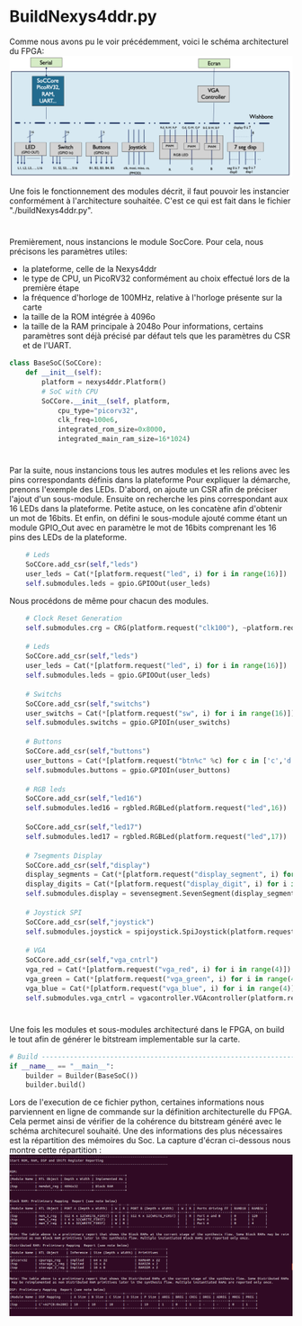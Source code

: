 # BuildNexys4ddr.py

Comme nous avons pu le voir précédemment, voici le schéma architecturel du FPGA:
![Architecture](./Images/Architecture.png)

Une fois le fonctionnement des modules décrit, il faut pouvoir les instancier conformément à l'architecture souhaitée. C'est ce qui est fait dans le fichier "./buildNexys4ddr.py".

# 
Premièrement, nous instancions le module SocCore. Pour cela, nous précisons les paramètres utiles: 
- la plateforme, celle de la Nexys4ddr
- le type de CPU, un PicoRV32 conformément au choix effectué lors de la première étape
- la fréquence d'horloge de 100MHz, relative à l'horloge présente sur la carte
- la taille de la ROM intégrée à 4096o 
- la taille de la RAM principale à 2048o
Pour informations, certains paramètres sont déjà précisé par défaut tels que les paramètres du CSR et de l'UART.
```python
class BaseSoC(SoCCore):
	def __init__(self):
		platform = nexys4ddr.Platform()
		# SoC with CPU
		SoCCore.__init__(self, platform,
 			cpu_type="picorv32",
			clk_freq=100e6,
			integrated_rom_size=0x8000,
			integrated_main_ram_size=16*1024)
```


# 
Par la suite, nous instancions tous les autres modules et les relions avec les pins correspondants définis dans la plateforme
Pour expliquer la démarche, prenons l'exemple des LEDs. D'abord, on ajoute un CSR afin de préciser l'ajout d'un sous-module. Ensuite on recherche les pins correspondant aux 16 LEDs dans la plateforme. Petite astuce, on les concatène afin d'obtenir un mot de 16bits. Et enfin, on défini le sous-module ajouté comme étant un module GPIO_Out avec en paramètre le mot de 16bits comprenant les 16 pins des LEDs de la plateforme.
```python
	# Leds
	SoCCore.add_csr(self,"leds")
	user_leds = Cat(*[platform.request("led", i) for i in range(16)])
	self.submodules.leds = gpio.GPIOOut(user_leds)
```
Nous procédons de même pour chacun des modules.
```python
	# Clock Reset Generation
	self.submodules.crg = CRG(platform.request("clk100"), ~platform.request("cpu_reset"))

	# Leds
	SoCCore.add_csr(self,"leds")
	user_leds = Cat(*[platform.request("led", i) for i in range(16)])
	self.submodules.leds = gpio.GPIOOut(user_leds)

	# Switchs
	SoCCore.add_csr(self,"switchs")
	user_switchs = Cat(*[platform.request("sw", i) for i in range(16)])
	self.submodules.switchs = gpio.GPIOIn(user_switchs)

	# Buttons
	SoCCore.add_csr(self,"buttons")
	user_buttons = Cat(*[platform.request("btn%c" %c) for c in ['c','d','u','r','l']])
	self.submodules.buttons = gpio.GPIOIn(user_buttons)

	# RGB leds
	SoCCore.add_csr(self,"led16")
	self.submodules.led16 = rgbled.RGBLed(platform.request("led",16))

	SoCCore.add_csr(self,"led17")
	self.submodules.led17 = rgbled.RGBLed(platform.request("led",17))

	# 7segments Display
	SoCCore.add_csr(self,"display")
	display_segments = Cat(*[platform.request("display_segment", i) for i in range(8)])
	display_digits = Cat(*[platform.request("display_digit", i) for i in range(8)])
	self.submodules.display = sevensegment.SevenSegment(display_segments,display_digits)

	# Joystick SPI
	SoCCore.add_csr(self,"joystick")
	self.submodules.joystick = spijoystick.SpiJoystick(platform.request("joystick"))

	# VGA
	SoCCore.add_csr(self,"vga_cntrl")
	vga_red = Cat(*[platform.request("vga_red", i) for i in range(4)])
	vga_green = Cat(*[platform.request("vga_green", i) for i in range(4)])
	vga_blue = Cat(*[platform.request("vga_blue", i) for i in range(4)])
	self.submodules.vga_cntrl = vgacontroller.VGAcontroller(platform.request("hsync"),platform.request("vsync"), vga_red, vga_green, vga_blue)
```


# 
Une fois les modules et sous-modules architecturé dans le FPGA, on build le tout afin de générer le bitstream implementable sur la carte.
```python
# Build --------------------------------------------------------------------------------------------
if __name__ == "__main__":
	builder = Builder(BaseSoC())
	builder.build()
```
Lors de l'execution de ce fichier python, certaines informations nous parviennent en ligne de commande sur la définition architecturelle du FPGA. Cela permet ainsi de vérifier de la cohérence du bitstream généré avec le schéma architecurel souhaité. Une des informations des plus nécessaires est la répartition des mémoires du Soc. La capture d'écran ci-dessous nous montre cette répartition : 
![Capture_build](./Images/Capture_build.png)

